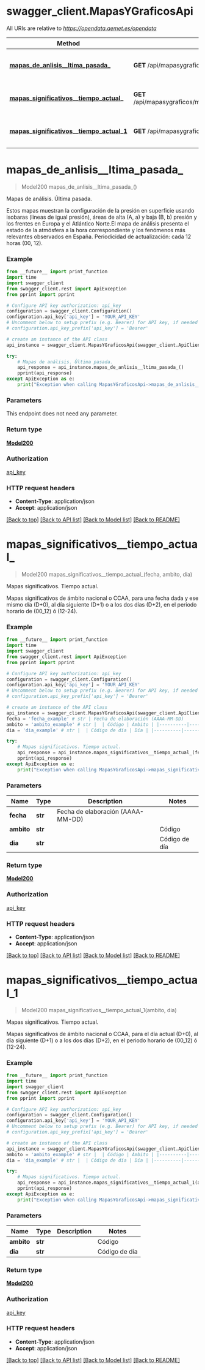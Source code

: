 # swagger_client.MapasYGraficosApi

All URIs are relative to *https://opendata.aemet.es/opendata*

Method | HTTP request | Description
------------- | ------------- | -------------
[**mapas_de_anlisis__ltima_pasada_**](MapasYGraficosApi.md#mapas_de_anlisis__ltima_pasada_) | **GET** /api/mapasygraficos/analisis | Mapas de análisis. Última pasada.
[**mapas_significativos__tiempo_actual_**](MapasYGraficosApi.md#mapas_significativos__tiempo_actual_) | **GET** /api/mapasygraficos/mapassignificativos/fecha/{fecha}/{ambito}/{dia} | Mapas significativos. Tiempo actual.
[**mapas_significativos__tiempo_actual_1**](MapasYGraficosApi.md#mapas_significativos__tiempo_actual_1) | **GET** /api/mapasygraficos/mapassignificativos/{ambito}/{dia} | Mapas significativos. Tiempo actual.


# **mapas_de_anlisis__ltima_pasada_**
> Model200 mapas_de_anlisis__ltima_pasada_()

Mapas de análisis. Última pasada.

Estos mapas muestran la configuración de la presión en superficie usando isobaras (lineas de igual presión), áreas de alta (A, a) y baja (B, b) presión y los frentes en Europa y el Atlántico Norte.El mapa de análisis presenta el estado de la atmósfera a la hora correspondiente y los fenómenos más relevantes observados en España. Periodicidad de actualización: cada 12 horas (00, 12).

### Example
```python
from __future__ import print_function
import time
import swagger_client
from swagger_client.rest import ApiException
from pprint import pprint

# Configure API key authorization: api_key
configuration = swagger_client.Configuration()
configuration.api_key['api_key'] = 'YOUR_API_KEY'
# Uncomment below to setup prefix (e.g. Bearer) for API key, if needed
# configuration.api_key_prefix['api_key'] = 'Bearer'

# create an instance of the API class
api_instance = swagger_client.MapasYGraficosApi(swagger_client.ApiClient(configuration))

try:
    # Mapas de análisis. Última pasada.
    api_response = api_instance.mapas_de_anlisis__ltima_pasada_()
    pprint(api_response)
except ApiException as e:
    print("Exception when calling MapasYGraficosApi->mapas_de_anlisis__ltima_pasada_: %s\n" % e)
```

### Parameters
This endpoint does not need any parameter.

### Return type

[**Model200**](Model200.md)

### Authorization

[api_key](../README.md#api_key)

### HTTP request headers

 - **Content-Type**: application/json
 - **Accept**: application/json

[[Back to top]](#) [[Back to API list]](../README.md#documentation-for-api-endpoints) [[Back to Model list]](../README.md#documentation-for-models) [[Back to README]](../README.md)

# **mapas_significativos__tiempo_actual_**
> Model200 mapas_significativos__tiempo_actual_(fecha, ambito, dia)

Mapas significativos. Tiempo actual.

Mapas significativos de ámbito nacional o CCAA, para una fecha dada y ese mismo día (D+0),  al día siguiente (D+1) o a los dos días (D+2), en el periodo horario de (00_12) ó (12-24).

### Example
```python
from __future__ import print_function
import time
import swagger_client
from swagger_client.rest import ApiException
from pprint import pprint

# Configure API key authorization: api_key
configuration = swagger_client.Configuration()
configuration.api_key['api_key'] = 'YOUR_API_KEY'
# Uncomment below to setup prefix (e.g. Bearer) for API key, if needed
# configuration.api_key_prefix['api_key'] = 'Bearer'

# create an instance of the API class
api_instance = swagger_client.MapasYGraficosApi(swagger_client.ApiClient(configuration))
fecha = 'fecha_example' # str | Fecha de elaboración (AAAA-MM-DD)
ambito = 'ambito_example' # str |  | Código | Ámbito | |----------|----------| | esp  | España| | and  | Andalucía   | | arn  | Aragón   | | ast  | Asturias  | | bal  | Ballears, Illes   | | coo  | Canarias   | | can  | Cantabria   | | cle  | Castilla y León   | | clm  | Castilla - La Mancha   | | cat  | Cataluña   | | val  | Comunitat Valenciana   | | ext  | Extremadura   | | gal  | Galicia   | | mad  | Madrid, Comunidad de    | | mur  | Murcia, Región de   | | nav  | Navarra, Comunidad Foral de   | | pva  | País Vasco | | rio  | Rioja, La
dia = 'dia_example' # str |  | Código de día | Día | |----------|----------| | a | D+0 (00-12)  | | b  | D+0 (00-12)   | |  c | D+1 (00-12)  | | d  | D+1 (12-24) | | e  | D+2 (00-12) | | f  | D+2 (12-24)

try:
    # Mapas significativos. Tiempo actual.
    api_response = api_instance.mapas_significativos__tiempo_actual_(fecha, ambito, dia)
    pprint(api_response)
except ApiException as e:
    print("Exception when calling MapasYGraficosApi->mapas_significativos__tiempo_actual_: %s\n" % e)
```

### Parameters

Name | Type | Description  | Notes
------------- | ------------- | ------------- | -------------
 **fecha** | **str**| Fecha de elaboración (AAAA-MM-DD) | 
 **ambito** | **str**|  | Código | Ámbito | |----------|----------| | esp  | España| | and  | Andalucía   | | arn  | Aragón   | | ast  | Asturias  | | bal  | Ballears, Illes   | | coo  | Canarias   | | can  | Cantabria   | | cle  | Castilla y León   | | clm  | Castilla - La Mancha   | | cat  | Cataluña   | | val  | Comunitat Valenciana   | | ext  | Extremadura   | | gal  | Galicia   | | mad  | Madrid, Comunidad de    | | mur  | Murcia, Región de   | | nav  | Navarra, Comunidad Foral de   | | pva  | País Vasco | | rio  | Rioja, La | 
 **dia** | **str**|  | Código de día | Día | |----------|----------| | a | D+0 (00-12)  | | b  | D+0 (00-12)   | |  c | D+1 (00-12)  | | d  | D+1 (12-24) | | e  | D+2 (00-12) | | f  | D+2 (12-24) | 

### Return type

[**Model200**](Model200.md)

### Authorization

[api_key](../README.md#api_key)

### HTTP request headers

 - **Content-Type**: application/json
 - **Accept**: application/json

[[Back to top]](#) [[Back to API list]](../README.md#documentation-for-api-endpoints) [[Back to Model list]](../README.md#documentation-for-models) [[Back to README]](../README.md)

# **mapas_significativos__tiempo_actual_1**
> Model200 mapas_significativos__tiempo_actual_1(ambito, dia)

Mapas significativos. Tiempo actual.

Mapas significativos de ámbito nacional o CCAA, para el día actual (D+0),  al día siguiente (D+1) o a los dos días (D+2), en el periodo horario de (00_12) ó (12-24).

### Example
```python
from __future__ import print_function
import time
import swagger_client
from swagger_client.rest import ApiException
from pprint import pprint

# Configure API key authorization: api_key
configuration = swagger_client.Configuration()
configuration.api_key['api_key'] = 'YOUR_API_KEY'
# Uncomment below to setup prefix (e.g. Bearer) for API key, if needed
# configuration.api_key_prefix['api_key'] = 'Bearer'

# create an instance of the API class
api_instance = swagger_client.MapasYGraficosApi(swagger_client.ApiClient(configuration))
ambito = 'ambito_example' # str |  | Código | Ámbito | |----------|----------| | esp  | España| | and  | Andalucía   | | arn  | Aragón   | | ast  | Asturias  | | bal  | Ballears, Illes   | | coo  | Canarias   | | can  | Cantabria   | | cle  | Castilla y León   | | clm  | Castilla - La Mancha   | | cat  | Cataluña   | | val  | Comunitat Valenciana   | | ext  | Extremadura   | | gal  | Galicia   | | mad  | Madrid, Comunidad de    | | mur  | Murcia, Región de   | | nav  | Navarra, Comunidad Foral de   | | pva  | País Vasco | | rio  | Rioja, La
dia = 'dia_example' # str |  | Código de día | Día | |----------|----------| | a | D+0 (00-12)  | | b  | D+0 (00-12)   | |  c | D+1 (00-12)  | | d  | D+1 (12-24) | | e  | D+2 (00-12) | | f  | D+2 (12-24)

try:
    # Mapas significativos. Tiempo actual.
    api_response = api_instance.mapas_significativos__tiempo_actual_1(ambito, dia)
    pprint(api_response)
except ApiException as e:
    print("Exception when calling MapasYGraficosApi->mapas_significativos__tiempo_actual_1: %s\n" % e)
```

### Parameters

Name | Type | Description  | Notes
------------- | ------------- | ------------- | -------------
 **ambito** | **str**|  | Código | Ámbito | |----------|----------| | esp  | España| | and  | Andalucía   | | arn  | Aragón   | | ast  | Asturias  | | bal  | Ballears, Illes   | | coo  | Canarias   | | can  | Cantabria   | | cle  | Castilla y León   | | clm  | Castilla - La Mancha   | | cat  | Cataluña   | | val  | Comunitat Valenciana   | | ext  | Extremadura   | | gal  | Galicia   | | mad  | Madrid, Comunidad de    | | mur  | Murcia, Región de   | | nav  | Navarra, Comunidad Foral de   | | pva  | País Vasco | | rio  | Rioja, La | 
 **dia** | **str**|  | Código de día | Día | |----------|----------| | a | D+0 (00-12)  | | b  | D+0 (00-12)   | |  c | D+1 (00-12)  | | d  | D+1 (12-24) | | e  | D+2 (00-12) | | f  | D+2 (12-24) | 

### Return type

[**Model200**](Model200.md)

### Authorization

[api_key](../README.md#api_key)

### HTTP request headers

 - **Content-Type**: application/json
 - **Accept**: application/json

[[Back to top]](#) [[Back to API list]](../README.md#documentation-for-api-endpoints) [[Back to Model list]](../README.md#documentation-for-models) [[Back to README]](../README.md)

